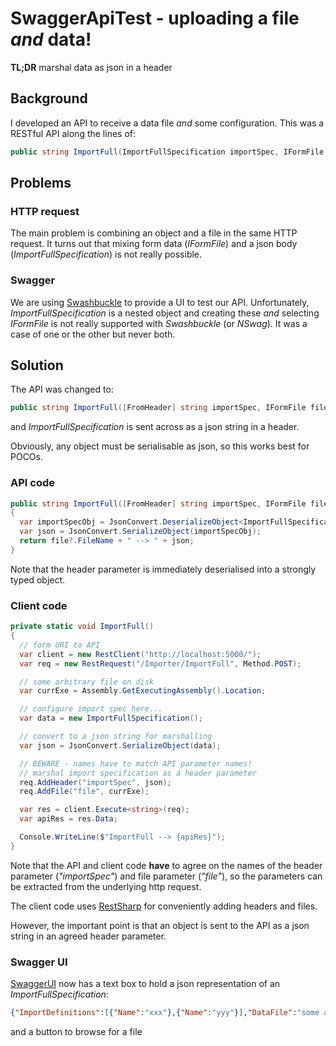 # SwaggerApiTest - uploading a file *and* data!

**TL;DR** marshal data as json in a header

## Background
I developed an API to receive a data file *and* some configuration.
This was a RESTful API along the lines of:

```csharp
public string ImportFull(ImportFullSpecification importSpec, IFormFile file);
```

## Problems
### HTTP request
The main problem is combining an object and a file in the same HTTP request.
It turns out that mixing form data (*IFormFile*) and a json body (*ImportFullSpecification*)
is not really possible.

### Swagger
We are using [Swashbuckle](https://github.com/domaindrivendev/Swashbuckle.AspNetCore) to
provide a UI to test our API.  Unfortunately, *ImportFullSpecification* is a nested object
and creating these *and* selecting *IFormFile* is not really supported with *Swashbuckle*
(or *NSwag*).  It was a case of one or the other but never both.

## Solution
The API was changed to:

```csharp
public string ImportFull([FromHeader] string importSpec, IFormFile file);
```

and *ImportFullSpecification* is sent across as a json string in a header.

Obviously, any object must be serialisable as json, so this works best for POCOs.

### API code
```csharp
public string ImportFull([FromHeader] string importSpec, IFormFile file)
{
  var importSpecObj = JsonConvert.DeserializeObject<ImportFullSpecification>(importSpec);
  var json = JsonConvert.SerializeObject(importSpecObj);
  return file?.FileName + " --> " + json;
}
```

Note that the header parameter is immediately deserialised into a strongly typed object.

### Client code
```csharp
private static void ImportFull()
{
  // form URI to API
  var client = new RestClient("http://localhost:5000/");
  var req = new RestRequest("/Importer/ImportFull", Method.POST);

  // some arbitrary file on disk
  var currExe = Assembly.GetExecutingAssembly().Location;

  // configure import spec here...
  var data = new ImportFullSpecification();

  // convert to a json string for marshalling
  var json = JsonConvert.SerializeObject(data);

  // BEWARE - names have to match API parameter names!
  // marshal import specification as a header parameter
  req.AddHeader("importSpec", json);
  req.AddFile("file", currExe);

  var res = client.Execute<string>(req);
  var apiRes = res.Data;

  Console.WriteLine($"ImportFull --> {apiRes}");
}
```

Note that the API and client code **have** to agree on the names of the header parameter
(*"importSpec"*) and file parameter (*"file"*), so the parameters can be extracted from
the underlying http request.

The client code uses [RestSharp](https://restsharp.dev/) for conveniently adding headers
and files.

However, the important point is that an object is sent to the API as a json string
in an agreed header parameter.

### Swagger UI
[SwaggerUI](http://localhost:5000/swagger/index.html) now has a text box to hold a json
representation of an *ImportFullSpecification*:

```json
{"ImportDefinitions":[{"Name":"xxx"},{"Name":"yyy"}],"DataFile":"some arbitrary file","Links":["bbb","ccc"]}
```
and a button to browse for a file
